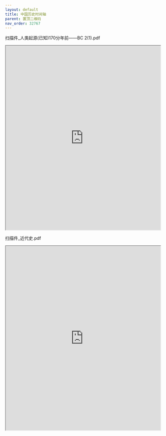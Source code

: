 ```yaml
---
layout: default
title: 中国历史时间轴
parent: 置顶二维码
nav_order: 32767
---
```


扫描件_人类起源(已知)170分年前——BC 2(1).pdf
<iframe src="https://mozilla.github.io/pdf.js/web/viewer.html?file=https://ghproxy.com/https://raw.githubusercontent.com/liubanlaobanzhang/study-together-docs/main/assets/扫描件_人类起源(已知)170分年前——BC 2(1).pdf" width="100%" height="600"></iframe>

扫描件_近代史.pdf
<iframe src="https://mozilla.github.io/pdf.js/web/viewer.html?file=https://ghproxy.com/https://raw.githubusercontent.com/liubanlaobanzhang/study-together-docs/main/assets/扫描件_近代史.pdf" width="100%" height="600"></iframe>